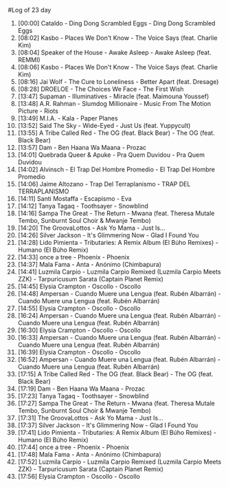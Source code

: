 #Log of 23 day

1. [00:00] Cataldo - Ding Dong Scrambled Eggs - Ding Dong Scrambled Eggs
1. [08:02] Kasbo - Places We Don't Know - The Voice Says (feat. Charlie Kim)
1. [08:04] Speaker of the House - Awake Asleep - Awake Asleep (feat. REMMI)
1. [08:06] Kasbo - Places We Don't Know - The Voice Says (feat. Charlie Kim)
1. [08:16] Jai Wolf - The Cure to Loneliness - Better Apart (feat. Dresage)
1. [08:28] DROELOE - The Choices We Face - The First Wish
1. [13:47] Supaman - Illuminatives - Miracle (feat. Maimouna Youssef)
1. [13:48] A.R. Rahman - Slumdog Millionaire - Music From The Motion Picture - Riots
1. [13:49] M.I.A. - Kala - Paper Planes
1. [13:52] Said The Sky - Wide-Eyed - Just Us (feat. Yuppycult)
1. [13:55] A Tribe Called Red - The OG (feat. Black Bear) - The OG (feat. Black Bear)
1. [13:57] Dam - Ben Haana Wa Maana - Prozac
1. [14:01] Quebrada Queer & Apuke - Pra Quem Duvidou - Pra Quem Duvidou
1. [14:02] Alvinsch - El Trap Del Hombre Promedio - El Trap Del Hombre Promedio
1. [14:06] Jaime Altozano - Trap Del Terraplanismo - TRAP DEL TERRAPLANISMO
1. [14:11] Santi Mostaffa - Escapismo - Eva
1. [14:12] Tanya Tagaq - Toothsayer - Snowblind
1. [14:16] Sampa The Great - The Return - Mwana (feat. Theresa Mutale Tembo, Sunburnt Soul Choir & Mwanje Tembo)
1. [14:20] The GroovaLottos - Ask Yo Mama - Just Is...
1. [14:26] Silver Jackson - It's Glimmering Now - Glad I Found You
1. [14:28] Lido Pimienta - Tributaries: A Remix Album (El Búho Remixes) - Humano (El Búho Remix)
1. [14:33] once a tree - Phoenix - Phoenix
1. [14:37] Mala Fama - Anta - Anónimo (Chimbapura)
1. [14:41] Luzmila Carpio - Luzmila Carpio Remixed (Luzmila Carpio Meets ZZK) - Tarpuricusum Sarata (Captain Planet Remix)
1. [14:45] Elysia Crampton - Oscollo - Oscollo
1. [14:48] Ampersan - Cuando Muere una Lengua (feat. Rubén Albarrán) - Cuando Muere una Lengua (feat. Rubén Albarrán)
1. [14:55] Elysia Crampton - Oscollo - Oscollo
1. [16:24] Ampersan - Cuando Muere una Lengua (feat. Rubén Albarrán) - Cuando Muere una Lengua (feat. Rubén Albarrán)
1. [16:30] Elysia Crampton - Oscollo - Oscollo
1. [16:33] Ampersan - Cuando Muere una Lengua (feat. Rubén Albarrán) - Cuando Muere una Lengua (feat. Rubén Albarrán)
1. [16:39] Elysia Crampton - Oscollo - Oscollo
1. [16:52] Ampersan - Cuando Muere una Lengua (feat. Rubén Albarrán) - Cuando Muere una Lengua (feat. Rubén Albarrán)
1. [17:15] A Tribe Called Red - The OG (feat. Black Bear) - The OG (feat. Black Bear)
1. [17:19] Dam - Ben Haana Wa Maana - Prozac
1. [17:23] Tanya Tagaq - Toothsayer - Snowblind
1. [17:27] Sampa The Great - The Return - Mwana (feat. Theresa Mutale Tembo, Sunburnt Soul Choir & Mwanje Tembo)
1. [17:31] The GroovaLottos - Ask Yo Mama - Just Is...
1. [17:37] Silver Jackson - It's Glimmering Now - Glad I Found You
1. [17:41] Lido Pimienta - Tributaries: A Remix Album (El Búho Remixes) - Humano (El Búho Remix)
1. [17:44] once a tree - Phoenix - Phoenix
1. [17:48] Mala Fama - Anta - Anónimo (Chimbapura)
1. [17:52] Luzmila Carpio - Luzmila Carpio Remixed (Luzmila Carpio Meets ZZK) - Tarpuricusum Sarata (Captain Planet Remix)
1. [17:56] Elysia Crampton - Oscollo - Oscollo
